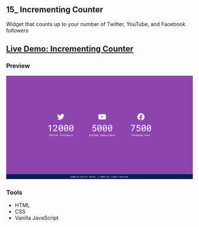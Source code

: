 ## 15_ Incrementing Counter

Widget that counts up to your number of Twitter, YouTube, and Facebook followers

## [Live Demo: Incrementing Counter](https://15-incrementing-counter-gdbecker.replit.app/)

### Preview

!["HomePage"](./HomePage.png)

### Tools
- HTML
- CSS
- Vanilla JavaScript